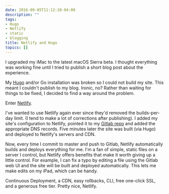 ```yaml
---
date: 2016-09-05T11:12:10-04:00
description: ""
tags:
- Hugo
- Netlify
- static
- blogging
title: Netlify and Hugo
topics: []
---
```


I upgraded my iMac to the latest macOS Sierra beta. I thought everything was working
fine until I tried to publish a short blog post about the experience.

My [Hugo](http://gohugo.io) and/or Go installation was broken so I could not
build my site. This meant I couldn't publish to my blog. Ironic, no? Rather than
waiting for things to be fixed, I decided to find a way around the problem.

Enter [Netlify](https://www.netlify.com/).

I've wanted to use Netlify again ever since they'd removed the builds-per-day
limit. (I tend to make a lot of corrections after publishing). I added my site's
configuration to Netlify, pointed it to my
[Gitlab repo](https://gitlab.com/jackbaty/baty.net-hugo) and added the
appropriate DNS records. Five minutes later the site was built (via Hugo) and
deployed to Netlify's servers and CDN.

Now, every time I commit to master and push to Gitlab, Netlify automatically
builds and deploys everything for me. I'm a fan of simple, static files on a
server I control, but Netlify offers benefits that make it worth giving up a
little control. For example, I can fix a typo by editing a file using the
Gitlab web UI and the site will be built and deployed automatically. This lets
me make edits on my iPad, which can be handy.

Continuous Deployment, a CDN, easy rollbacks, CLI, free one-click SSL, and a
generous free tier. Pretty nice, Netlify.







